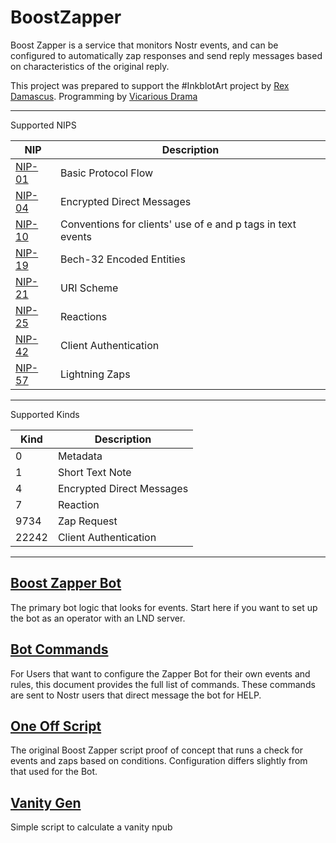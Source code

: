 # BoostZapper

Boost Zapper is a service that monitors Nostr events, and can be configured to automatically zap responses and send reply messages based on characteristics of the original reply.

This project was prepared to support the #InkblotArt project by [Rex Damascus](https://nostr.band/npub12rzunrxvx89f78h4df284lzvkjqetljkq0200p62ygwmjevx0j8qhehrv9).  Programming by [Vicarious Drama](https://nostr.band/npub1yx6pjypd4r7qh2gysjhvjd9l2km6hnm4amdnjyjw3467fy05rf0qfp7kza)

---

Supported NIPS

| NIP | Description |
| --- | --- |
| [NIP-01](https://github.com/nostr-protocol/nips/blob/master/01.md) | Basic Protocol Flow |
| [NIP-04](https://github.com/nostr-protocol/nips/blob/master/04.md) | Encrypted Direct Messages |
| [NIP-10](https://github.com/nostr-protocol/nips/blob/master/10.md) | Conventions for clients' use of e and p tags in text events |
| [NIP-19](https://github.com/nostr-protocol/nips/blob/master/19.md) | Bech-32 Encoded Entities |
| [NIP-21](https://github.com/nostr-protocol/nips/blob/master/21.md) | URI Scheme |
| [NIP-25](https://github.com/nostr-protocol/nips/blob/master/25.md) | Reactions |
| [NIP-42](https://github.com/nostr-protocol/nips/blob/master/42.md) | Client Authentication |
| [NIP-57](https://github.com/nostr-protocol/nips/blob/master/57.md) | Lightning Zaps |

---

Supported Kinds

| Kind | Description |
| --- | --- |
| 0 | Metadata |
| 1 | Short Text Note |
| 4 | Encrypted Direct Messages |
| 7 | Reaction |
| 9734 | Zap Request |
| 22242 | Client Authentication |

---

## [Boost Zapper Bot](./docs/BotServer.md)
The primary bot logic that looks for events.  Start here if you want to set up the bot as an operator with an LND server.

## [Bot Commands](./docs/BotCommands.md)
For Users that want to configure the Zapper Bot for their own events and rules, this document provides the full list of commands. These commands are sent to Nostr users that direct message the bot for HELP.

## [One Off Script](./docs/BoostZapper.md)
The original Boost Zapper script proof of concept that runs a check for events and zaps based on conditions. Configuration differs slightly from that used for the Bot.

## [Vanity Gen](./docs/vanitygen.md)
Simple script to calculate a vanity npub